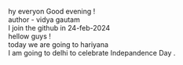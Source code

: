 hy everyon Good evening ! <br>
author - vidya gautam <br>
I join the github in 24-feb-2024<br>
hellow guys ! <br>
today we are going to hariyana <br>
I am going to delhi to celebrate Indepandence Day .
